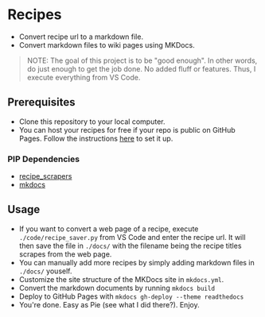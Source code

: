 # Recipes

- Convert recipe url to a markdown file.
- Convert markdown files to wiki pages using MKDocs.

> NOTE: The goal of this project is to be "good enough". In other words, do just enough to get the job done. No added fluff or features. Thus, I execute everything from VS Code.

## Prerequisites

- Clone this repository to your local computer.
- You can host your recipes for free if your repo is public on GitHub Pages. Follow the instructions [here](https://docs.github.com/en/github/working-with-github-pages/creating-a-github-pages-site) to set it up.

### PIP Dependencies

- [recipe_scrapers](https://pypi.org/project/recipe-scrapers/)
- [mkdocs](https://pypi.org/project/mkdocs/)

## Usage

- If you want to convert a web page of a recipe, execute `./code/recipe_saver.py` from VS Code and enter the recipe url. It will then save the file in `./docs/` with the filename being the recipe titles scrapes from the web page.
- You can manually add more recipes by simply adding markdown files in `./docs/` youself.
- Customize the site structure of the MKDocs site in `mkdocs.yml`.
- Convert the markdown documents by running `mkdocs build`
- Deploy to GitHub Pages with `mkdocs gh-deploy --theme readthedocs`
- You're done. Easy as Pie (see what I did there?). Enjoy.
